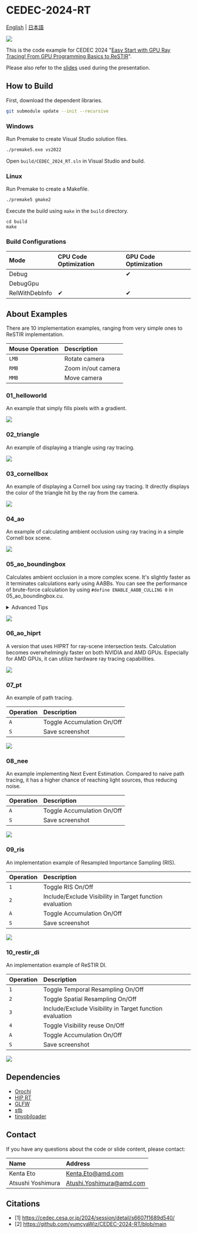 # CEDEC-2024-RT

[English](https://github.com/yumcyaWiz/CEDEC-2024-RT/blob/main/README.md) | [日本語](https://github.com/yumcyaWiz/CEDEC-2024-RT/blob/main/README_JP.md)

![](img/10.png)

This is the code example for CEDEC 2024 "[Easy Start with GPU Ray Tracing! From GPU Programming Basics to ReSTIR](https://cedec.cesa.or.jp/2024/session/detail/s6607f1689d540/)".

Please also refer to the [slides](https://github.com/yumcyaWiz/CEDEC-2024-RT/blob/main/docs/CEDEC2024_RT.pdf) used during the presentation.

## How to Build

First, download the dependent libraries.

```bash
git submodule update --init --recursive
```

### Windows

Run Premake to create Visual Studio solution files.

```bash
./premake5.exe vs2022
```

Open `build/CEDEC_2024_RT.sln` in Visual Studio and build.

### Linux

Run Premake to create a Makefile.

```bash
./premake5 gmake2
```

Execute the build using `make` in the `build` directory.

```
cd build
make
```

### Build Configurations

|Mode|CPU Code Optimization|GPU Code Optimization|
|:--|:--|:--|
|Debug||✔|
|DebugGpu|||
|RelWithDebInfo|✔|✔|

## About Examples

There are 10 implementation examples, ranging from very simple ones to ReSTIR implementation.

|Mouse Operation|Description|
|:--|:--|
|`LMB`|Rotate camera|
|`RMB`|Zoom in/out camera|
|`MMB`|Move camera|

### 01_helloworld

An example that simply fills pixels with a gradient.

![](img/1.png)

### 02_triangle

An example of displaying a triangle using ray tracing.

![](img/2.png)

### 03_cornellbox

An example of displaying a Cornell box using ray tracing. It directly displays the color of the triangle hit by the ray from the camera.

![](img/3.png)

### 04_ao

An example of calculating ambient occlusion using ray tracing in a simple Cornell box scene.

![](img/4.png)

### 05_ao_boundingbox

Calculates ambient occlusion in a more complex scene. It's slightly faster as it terminates calculations early using AABBs. You can see the performance of brute-force calculation by using `#define ENABLE_AABB_CULLING 0` in 05_ao_boundingbox.cu.

<details>

<summary>Advanced Tips</summary>

Using `#define ENABLE_AABB_WARP_LEVEL_CULLING 1` performs an additional level of hierarchical culling with AABBs that group 32 together.

</details>

![](img/5.png)

### 06_ao_hiprt

A version that uses HIPRT for ray-scene intersection tests. Calculation becomes overwhelmingly faster on both NVIDIA and AMD GPUs. Especially for AMD GPUs, it can utilize hardware ray tracing capabilities.

![](img/6.png)

### 07_pt

An example of path tracing.

|Operation|Description|
|:--|:--|
|`A`|Toggle Accumulation On/Off|
|`S`|Save screenshot|

![](img/7.png)

### 08_nee

An example implementing Next Event Estimation. Compared to naive path tracing, it has a higher chance of reaching light sources, thus reducing noise.

|Operation|Description|
|:--|:--|
|`A`|Toggle Accumulation On/Off|
|`S`|Save screenshot|

![](img/8.png)

### 09_ris

An implementation example of Resampled Importance Sampling (RIS).

|Operation|Description|
|:--|:--|
|`1`|Toggle RIS On/Off|
|`2`|Include/Exclude Visibility in Target function evaluation|
|`A`|Toggle Accumulation On/Off|
|`S`|Save screenshot|

![](img/9.png)

### 10_restir_di

An implementation example of ReSTIR DI.

|Operation|Description|
|:--|:--|
|`1`|Toggle Temporal Resampling On/Off|
|`2`|Toggle Spatial Resampling On/Off|
|`3`|Include/Exclude Visibility in Target function evaluation|
|`4`|Toggle Visibility reuse On/Off|
|`A`|Toggle Accumulation On/Off|
|`S`|Save screenshot|

![](img/10.png)

## Dependencies

* [Orochi](https://github.com/GPUOpen-LibrariesAndSDKs/Orochi)
* [HIP RT](https://gpuopen.com/hiprt/)
* [GLFW](https://www.glfw.org/)
* [stb](https://github.com/nothings/stb)
* [tinyobjloader](https://github.com/tinyobjloader/tinyobjloader)

## Contact

If you have any questions about the code or slide content, please contact:

|Name|Address|
|:--|:--|
|Kenta Eto|Kenta.Eto@amd.com|
|Atsushi Yoshimura|Atushi.Yoshimura@amd.com|

## Citations

* [1] https://cedec.cesa.or.jp/2024/session/detail/s6607f1689d540/
* [2] https://github.com/yumcyaWiz/CEDEC-2024-RT/blob/main